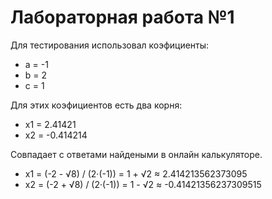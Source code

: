 # Лабораторная работа №1

Для тестирования использовал коэфициенты:
- a = -1
- b = 2
- c = 1

Для этих коэфициентов есть два корня: 
- x1 = 2.41421
- x2 = -0.414214

Совпадает с ответами найдеными в онлайн калькуляторе.
- x1 = (-2 - √8) / (2·(-1)) = 1 + √2 ≈ 2.414213562373095
- x2 = (-2 + √8) / (2·(-1)) = 1 - √2 ≈ -0.41421356237309515
